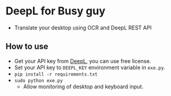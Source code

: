 # DeepL for Busy guy
- Translate your desktop using OCR and DeepL REST API

## How to use
- Get your API key from [DeepL](https://www.deepl.com/pro#developer), you can use free license.
- Set your API key to `DEEPL_KEY` environment variable in `exe.py`.
- `pip install -r requirements.txt`
- `sudo python exe.py`
  - Allow monitoring of desktop and keyboard input.
